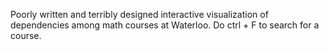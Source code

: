 Poorly written and terribly designed interactive visualization of dependencies among math courses at Waterloo. Do ctrl + F to search for a course.

